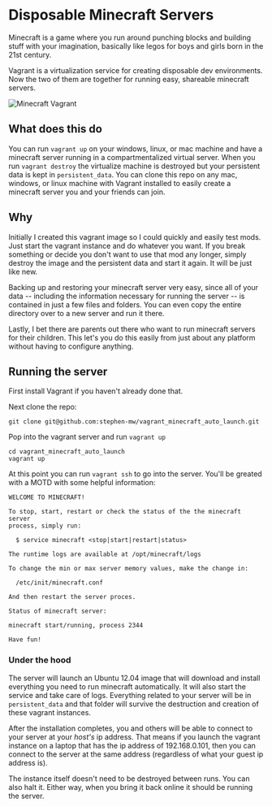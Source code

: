 # Disposable Minecraft Servers
Minecraft is a game where you run around punching blocks and building stuff with your imagination, basically like legos for boys and girls born in the 21st century.

Vagrant is a virtualization service for creating disposable dev environments. Now the two of them are together for running easy, shareable minecraft servers.


![Minecraft Vagrant](https://i.imgur.com/g6mFnta.png?1 "Minecraft running inside Vagrant")

## What does this do
You can run ```vagrant up``` on your windows, linux, or mac machine and have a minecraft server running in a compartmentalized virtual server. When you run ```vagrant destroy``` the virtualize machine is destroyed but your persistent data is kept in ```persistent_data```. You can clone this repo on any mac, windows, or linux machine with Vagrant installed to easily create a minecraft server you and your friends can join.

## Why
Initially I created this vagrant image so I could quickly and easily test mods. Just start the vagrant instance and do whatever you want. If you break something or decide you don't want to use that mod any longer, simply destroy the image and the persistent data and start it again. It will be just like new.

Backing up and restoring your minecraft server very easy, since all of your data -- including the information necessary for running the server -- is contained in just a few files and folders. You can even copy the entire directory over to a new server and run it there.

Lastly, I bet there are parents out there who want to run minecraft servers for their children. This let's you do this easily from just about any platform without having to configure anything.

## Running the server
First install Vagrant if you haven't already done that.

Next clone the repo:
```
git clone git@github.com:stephen-mw/vagrant_minecraft_auto_launch.git
```

Pop into the vagrant server and run ```vagrant up```
```
cd vagrant_minecraft_auto_launch
vagrant up
```

At this point you can run ```vagrant ssh``` to go into the server. You'll be greated with a MOTD with some helpful information:
```
WELCOME TO MINECRAFT!

To stop, start, restart or check the status of the the minecraft server
process, simply run:

  $ service minecraft <stop|start|restart|status>

The runtime logs are available at /opt/minecraft/logs

To change the min or max server memory values, make the change in:

  /etc/init/minecraft.conf

And then restart the server proces.

Status of minecraft server:

minecraft start/running, process 2344

Have fun!
```

### Under the hood
The server will launch an Ubuntu 12.04 image that will download and install everything you need to run minecraft automatically. It will also start the service and take care of logs. Everything related to your server will be in ```persistent_data``` and that folder will survive the destruction and creation of these vagrant instances.

After the installation completes, you and others will be able to connect to your server at your _host's_ ip address. That means if you launch the vagrant instance on a laptop that has the ip address of 192.168.0.101, then you can connect to the server at the same address (regardless of what your guest ip address is).

The instance itself doesn't need to be destroyed between runs. You can also halt it. Either way, when you bring it back online it should be running the server.
